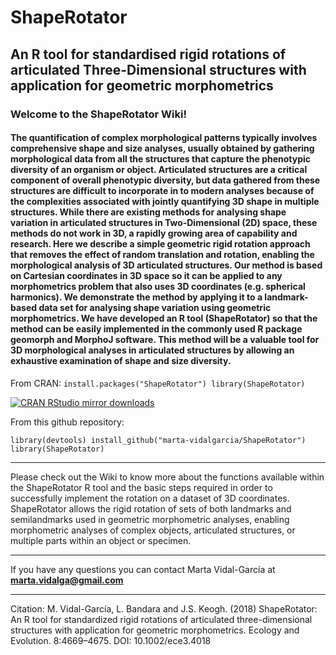 # ShapeRotator 
## An R tool for standardised rigid rotations of articulated Three-Dimensional structures with application for geometric morphometrics
### Welcome to the ShapeRotator Wiki!
#### The quantification of complex morphological patterns typically involves comprehensive shape and size analyses, usually obtained by gathering morphological data from all the structures that capture the phenotypic diversity of an organism or object. Articulated structures are a critical component of overall phenotypic diversity, but data gathered from these structures are difficult to incorporate in to modern analyses because of the complexities associated with jointly quantifying 3D shape in multiple structures. While there are existing methods for analysing shape variation in articulated structures in Two-Dimensional (2D) space, these methods do not work in 3D, a rapidly growing area of capability and research. Here we describe a simple geometric rigid rotation approach that removes the effect of random translation and rotation, enabling the morphological analysis of 3D articulated structures. Our method is based on Cartesian coordinates in 3D space so it can be applied to any morphometrics problem that also uses 3D coordinates (e.g. spherical harmonics). We demonstrate the method by applying it to a landmark-based data set for analysing shape variation using geometric morphometrics. We have developed an R tool (ShapeRotator) so that the method can be easily implemented in the commonly used R package geomorph and MorphoJ software. This method will be a valuable tool for 3D morphological analyses in articulated structures by allowing an exhaustive examination of shape and size diversity.

From CRAN:
`install.packages("ShapeRotator")
library(ShapeRotator)`

[![CRAN RStudio mirror downloads](https://cranlogs.r-pkg.org/badges/grand-total/ShapeRotator?color=blue)](https://r-pkg.org/pkg/ShapeRotator)


From this github repository:

`library(devtools)
install_github("marta-vidalgarcia/ShapeRotator")
library(ShapeRotator)`

***



Please check out the Wiki to know more about the functions available within the ShapeRotator R tool and the basic steps required in order to successfully implement the rotation on a dataset of 3D coordinates. ShapeRotator allows the rigid rotation of sets of both landmarks and semilandmarks used in geometric morphometric analyses, enabling morphometric analyses of complex objects, articulated structures, or multiple parts within an object or specimen.



***

If you have any questions you can contact Marta Vidal-García at **marta.vidalga@gmail.com**



***

Citation:
M. Vidal-García, L. Bandara and J.S. Keogh. (2018) ShapeRotator: An R tool for standardized rigid rotations of articulated three-dimensional structures with application for geometric morphometrics. Ecology and Evolution. 8:4669–4675.
DOI: 10.1002/ece3.4018
